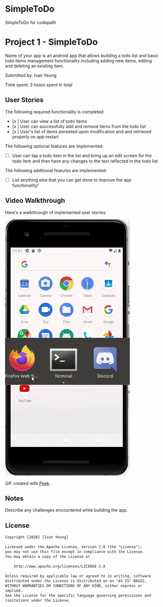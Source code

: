 # SimpleToDo
SimpleToDo for codepath
# Project 1 - SimpleToDo

Name of your app is an android app that allows building a todo list and basic todo items management functionality including adding new items, editing and deleting an existing item.

Submitted by: Ivan Yeung

Time spent: 3 hours spent in total

## User Stories

The following required functionality is completed:

* [x ] User can view a list of todo items
* [x ] User can successfully add and remove items from the todo list
* [x ] User's list of items persisted upon modification and and retrieved properly on app restart

The following optional features are implemented:

* [ ] User can tap a todo item in the list and bring up an edit screen for the todo item and then have any changes to the text reflected in the todo list

The following additional features are implemented:

* [ ] List anything else that you can get done to improve the app functionality!

## Video Walkthrough

Here's a walkthrough of implemented user stories:

<img src='PeekSimpleToDo.gif' title='Video Walkthrough' width='' alt='Video Walkthrough' />

GIF created with [Peek](https://github.com/phw/peek).

## Notes

Describe any challenges encountered while building the app.

## License

    Copyright [2020] [Ivan Yeung]

    Licensed under the Apache License, Version 2.0 (the "License");
    you may not use this file except in compliance with the License.
    You may obtain a copy of the License at

        http://www.apache.org/licenses/LICENSE-2.0

    Unless required by applicable law or agreed to in writing, software
    distributed under the License is distributed on an "AS IS" BASIS,
    WITHOUT WARRANTIES OR CONDITIONS OF ANY KIND, either express or implied.
    See the License for the specific language governing permissions and
    limitations under the License.
